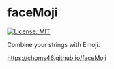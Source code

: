 # faceMoji
[![License: MIT](https://img.shields.io/badge/License-MIT-yellow.svg)](https://opensource.org/licenses/MIT)

Combine your strings with Emoji.

https://choms46.github.io/faceMoji
